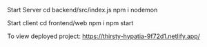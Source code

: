 Start Server
cd backend/src/index.js
npm i nodemon

Start client
cd frontend/web
npm i
npm start

To view deployed project:
https://thirsty-hypatia-9f72d1.netlify.app/

